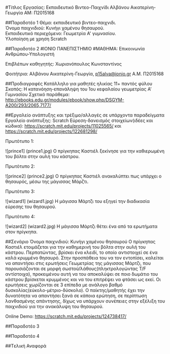 ﻿#Τίτλος Εργασίας: Εκπαιδευτικό Βιντεο-Παιχνίδι
Αλβάνου Αικατερίνη-Γεωργία
ΑΜ: Π2015168

##Παραδοτέο 1
Θέμα: εκπαιδευτικό βιντεο-παιχνιδι.  </br>
Όνομα παιχνιδιού: Κυνήγι χαμένου θησαυρού. </br>
Εκπαιδευτικό περιεχόμενο: Γεωμετρία Α' γυμνασίου. </br>
Υλοποίηση με χρηση Scratch


##Παραδοτέο 2
#ΙΟΝΙΟ ΠΑΝΕΠΙΣΤΗΜΙΟ 
#ΜΑΘΗΜΑ: Επικοινωνία Ανθρώπου-Υπολογιστή 
 
Επιβλέπων καθηγητής: Χωριανόπουλος Κωνσταντίνος 

Φοιτήτρια: Αλβάνου Αικατερίνη-Γεωργία, p15alva@ionio.gr
Α.Μ. Π2015168 

##Προδιαγραφές
Κατάλληλο για μαθητές ηλικίας  11+ παντός φύλου 
Σκοπός: Η κατανόηση-επανάληψη του 1ου κεφαλαίου γεωμετρίας Α’ Γυμνασίου
Σχετικό παράθεμα: http://ebooks.edu.gr/modules/ebook/show.php/DSGYM-A200/293/2065,7177/


##Εργαλείο ανάπτυξης και τρέξιμο/αλλαγές σε υπάρχοντα παραδείγματα
Εργαλείο ανάπτυξης: Scratch
Εύρεση-δανεισμός στοιχείων(ιδέες και κώδικα): https://scratch.mit.edu/projects/11025565/ και https://scratch.mit.edu/projects/122681298/

Πρωτότυπο 1:

![prince1] (prince1.jpg)
Ο πρίγκηπας Καστιέλ ξεκίνησε για την καθιερωμένη του βόλτα στην αυλή του κάστρου.

Πρωτότυπο 2:

![prince2] (prince2.jpg)
Ο πρίγκηπας Καστιέλ ανακαλύπτει πως υπάρχει ο θησαυρός, μέσω της μάγισσας Μάρζτι.

Πρωτότυπο 3:

![wizard1] (wizard1.jpg)
Η μάγισσα Μάρτζι του εξηγεί την διαδικασία εύρεσης του θησαυρού.

Πρωτότυπο 4:

![wizard2] (wizard2.jpg)
Η μάγισσα Μάρτζι θέτει ένα από τα ερωτήματα στον πρίγκηπα.


##Σενάριο
Όνομα παιχνιδιού: Κυνήγι χαμένου θησαυρού
Ο πρίγκηπας Καστιέλ ετοιμάζεται για την καθημερινή του βόλτα στην αυλή του κάστρου. Περπατώντας, βρίσκει ένα κλειδί, το οποίο αντιστοιχεί σε ένα καλά κρυμμένο θησαυρό. Στην προσπάθεια του να τον εντοπίσει, καλείται να απαντήσει στις ερωτήσεις Γεωμετρίας της μάγισσας Μάρτζι, που παρουσιάζονται σε μορφή σωστού/λάθους(πληκτρολογώντας T/F αντίστοιχα), προκειμένου αυτή να του αποκαλύψει σε ποιο δωμάτιο του κάστρου βρίσκεται κρυμμένος και να του επιτρέψει να φτάσει ως εκεί. Οι ερωτήσεις χωρίζονται σε 3 επίπεδα με ανάλογο βαθμό δυσκολίας(εύκολο-μέτριο-δύσκολο). Ο παίκτης/μαθητής  έχει την δυνατότητα να απαντήσει ξανά σε κάποια ερώτηση, σε περίπτωση λανθασμένης απάντησης, δίχως να υπάρχουν συνέπειες στην εξέλιξη του παιχνιδιού για την ανακάλυψη του θησαυρού. 

Online Demo: https://scratch.mit.edu/projects/124738417/


##Παραδοτέο 3


##Παραδοτέο 4


##Tελική Αναφορά

